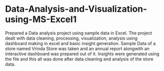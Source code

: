 # Data-Analysis-and-Visualization-using-MS-Excel1
Prepared a Data analysis project using sample data in Excel. The project dealt with data cleaning, processing, visualization, analysis using dashboard making in excel and basic insight generation. Sample Data of a store named Vrinda Store was taken and an annual report alongwith an interactive dashboard was prepared out of it. Insights were generated using the file and this all was done after data cleaning and analysis of the store data.
